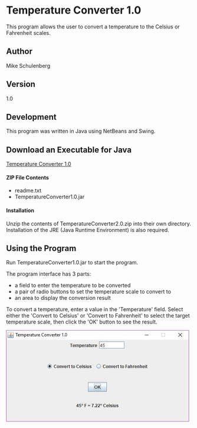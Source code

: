 # Temperature Converter 1.0
This program allows the user to convert a temperature to the Celsius or Fahrenheit scales.

## Author
Mike Schulenberg

## Version
1.0

## Development
This program was written in Java using NetBeans and Swing.

## Download an Executable for Java
[Temperature Converter 1.0](https://www.dropbox.com/s/etmm6i3ny10ulhk/TemperatureConverter1.0.zip?dl=1)

#### ZIP File Contents
- readme.txt
- TemperatureConverter1.0.jar

#### Installation
Unzip the contents of TemperatureConverter2.0.zip into their own directory. Installation of the JRE (Java Runtime Environment) is also required.

## Using the Program
Run TemperatureConverter1.0.jar to start the program.

The program interface has 3 parts: 
- a field to enter the temperature to be converted
- a pair of radio buttons to set the temperature scale to convert to
- an area to display the conversion result
	
To convert a temperature, enter a value in the 'Temperature' field. Select either the 'Convert to Celsius' or 'Convert to Fahrenheit' to select the target temperature scale, then click the 'OK' button to see the result.

![alt text](https://github.com/MikeSchulenberg/TemperatureConverter1.0/blob/master/TemperatureConverter1.0-img.JPG)
